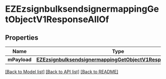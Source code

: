 # EZEzsignbulksendsignermappingGetObjectV1ResponseAllOf

## Properties
Name | Type | Description | Notes
------------ | ------------- | ------------- | -------------
**mPayload** | [**EZEzsignbulksendsignermappingGetObjectV1ResponseMPayload***](EZEzsignbulksendsignermappingGetObjectV1ResponseMPayload.md) |  | 

[[Back to Model list]](../README.md#documentation-for-models) [[Back to API list]](../README.md#documentation-for-api-endpoints) [[Back to README]](../README.md)


